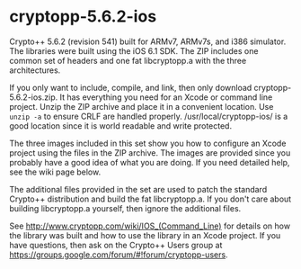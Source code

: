 cryptopp-5.6.2-ios
==================

Crypto++ 5.6.2 (revision 541) built for ARMv7, ARMv7s, and i386 simulator. The libraries were built using the iOS 6.1 SDK. The ZIP includes one common set of headers and one fat libcryptopp.a with the three architectures.

If you only want to include, compile, and link, then only download cryptopp-5.6.2-ios.zip. It has everything you need for an Xcode or command line project. Unzip the ZIP archive and place it in a convenient location. Use `unzip -a` to ensure CRLF are handled properly. /usr/local/cryptopp-ios/ is a good location since it is world readable and write protected.

The three images included in this set show you how to configure an Xcode project using the files in the ZIP archive. The images are provided since you probably have a good idea of what you are doing. If you need detailed help, see the wiki page below.

The additional files provided in the set are used to patch the standard Crypto++ distribution and build the fat libcryptopp.a. If you don't care about building libcryptopp.a yourself, then ignore the additional files.

See http://www.cryptopp.com/wiki/IOS_(Command_Line) for details on how the library was built and how to use the library in an Xcode project. If you have questions, then ask on the Crypto++ Users group at https://groups.google.com/forum/#!forum/cryptopp-users.
